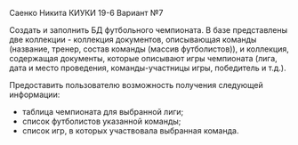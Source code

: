 Саенко Никита КИУКИ 19-6 Вариант №7

Создать и заполнить БД футбольного чемпионата. В базе представлены две коллекции - коллекция документов, описывающая команды (название, тренер, состав команды (массив футболистов)), и коллекция, содержащая документы, которые описывают игры чемпионата (лига, дата и место проведения, команды-участницы игры, победитель и т.д.).

Предоставить пользователю возможность получения следующей информации:

-   таблица чемпионата для выбранной лиги;
-   список футболистов указанной команды;
-   список игр, в которых участвовала выбранная команда.
